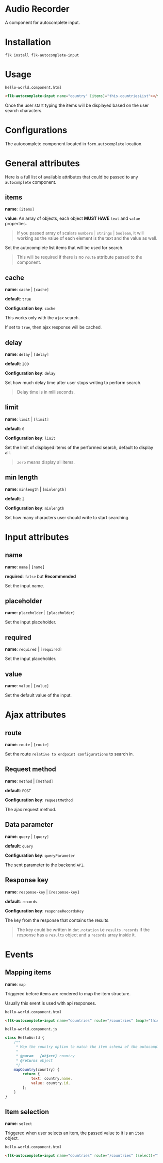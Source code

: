 # Audio Recorder

A component for autocomplete input. 

# Installation
`flk install flk-autocomplete-input`

# Usage

`hello-world.component.html`

```html
<flk-autocomplete-input name="country" [items]="this.countriesList"></flk-autocomplete-input>
```

Once the user start typing the items will be displayed based on the user search characters.


# Configurations

The autocomplete component located in `form.autocomplete` location.

# General attributes

Here is a full list of available attributes that could be passed to any `autocomplete` component.

## items

**name**: `[items]` 

**value**: An array of objects, each object **MUST HAVE** `text` and `value` properties.

> If you passed array of scalars `numbers` | `strings` | `boolean`, it will working as the value of each element is the text and the value as well.

Set the autocomplete list items that will be used for search.

> This will be required if there is no `route` attribute passed to the component.   

## cache

**name**: `cache` | `[cache]`

**default**: `true`

**Configuration key**: `cache`

This works only with the `ajax` search.

If set to `true`, then ajax response will be cached.  

## delay

**name**: `delay` | `[delay]`

**default**: `200`

**Configuration key**: `delay`

Set how much delay time after user stops writing to perform search.

> Delay time is in milliseconds.

## limit

**name**: `limit` | `[limit]`

**default**: `0`

**Configuration key**: `limit`

Set the limit of displayed items of the performed search, default to display all.  

> `zero` means display all items.

## min length

**name**: `minlength` | `[minlength]`

**default**: `2`

**Configuration key**: `minlength`

Set how many characters user should write to start searching.


# Input attributes

## name

**name**: `name` | `[name]`

**required**: `false` but **Recommended**

Set the input name.


## placeholder

**name**: `placeholder` | `[placeholder]`

Set the input placeholder.


## required

**name**: `required` | `[required]`

Set the input placeholder.


## value

**name**: `value` | `[value]`

Set the default value of the input.


# Ajax attributes

## route

**name**: `route` | `[route]`

Set the route `relative to endpoint configurations` to search in.

## Request method

**name**: `method` | `[method]`

**default**: `POST`

**Configuration key**: `requestMethod`

The ajax request method.

## Data parameter

**name**: `query` | `[query]`

**default**: `query`

**Configuration key**: `queryParameter`

The sent parameter to the backend `API`.

## Response key

**name**: `response-key` | `[response-key]`

**default**: `records`

**Configuration key**: `responseRecordsKey`

The key from the response that contains the results.

> The key could be written in `dot.notation` i.e `results.records` if the response has a `results` object and a `records` array inside it.


# Events

## Mapping items

**name**: `map` 

Triggered before items are rendered to map the item structure.

Usually this event is used with api responses.

`hello-world.component.html`
```html
<flk-autocomplete-input name="countries" route="/countries" (map)="this.mapCountry(e)"/></flk-autocomplete-input>
```

`hello-world.component.js`

```js
class HelloWorld {
    /**
     * Map the country option to match the item schema of the autocomplete component
     * 
     * @param   {object} country
     * @returns object
     */ 
    mapCountry(country) {
        return {
            text: country.name,
            value: country.id,
        };
    }
}
```

## Item selection
**name**: `select` 

Triggered when user selects an item, the passed value to it is an `item` object.


`hello-world.component.html`
```html
<flk-autocomplete-input name="countries" route="/countries" (select)="this.currentCountry = e"/></flk-autocomplete-input>
```
